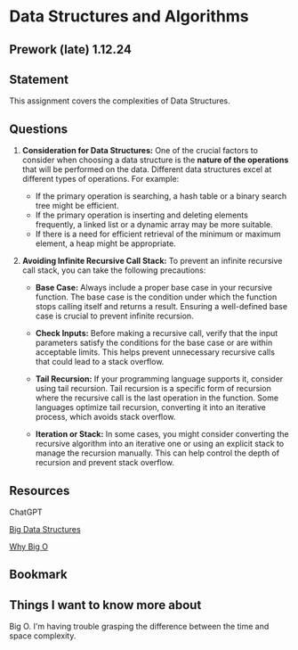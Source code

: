 # Data Structures and Algorithms

## Prework (late) 1.12.24

## Statement

This assignment covers the complexities of Data Structures.

## Questions

1. **Consideration for Data Structures:**
   One of the crucial factors to consider when choosing a data structure is the **nature of the operations** that will be performed on the data. Different data structures excel at different types of operations. For example:
   - If the primary operation is searching, a hash table or a binary search tree might be efficient.
   - If the primary operation is inserting and deleting elements frequently, a linked list or a dynamic array may be more suitable.
   - If there is a need for efficient retrieval of the minimum or maximum element, a heap might be appropriate.



2. **Avoiding Infinite Recursive Call Stack:**
   To prevent an infinite recursive call stack, you can take the following precautions:

   - **Base Case:** Always include a proper base case in your recursive function. The base case is the condition under which the function stops calling itself and returns a result. Ensuring a well-defined base case is crucial to prevent infinite recursion.

   - **Check Inputs:** Before making a recursive call, verify that the input parameters satisfy the conditions for the base case or are within acceptable limits. This helps prevent unnecessary recursive calls that could lead to a stack overflow.

   - **Tail Recursion:** If your programming language supports it, consider using tail recursion. Tail recursion is a specific form of recursion where the recursive call is the last operation in the function. Some languages optimize tail recursion, converting it into an iterative process, which avoids stack overflow.

   - **Iteration or Stack:** In some cases, you might consider converting the recursive algorithm into an iterative one or using an explicit stack to manage the recursion manually. This can help control the depth of recursion and prevent stack overflow.


## Resources

ChatGPT

[Big Data Structures](https://towardsdatascience.com/8-common-data-structures-every-programmer-must-know-171acf6a1a42)

[Why Big O](https://web.archive.org/web/20230207075759/https://triplebyte.com/blog/why-you-should-learn-big-o-and-stop-hacking-your-way-through-algorithms)

## Bookmark

## Things I want to know more about

Big O. I'm having trouble grasping the difference between the time and space complexity.